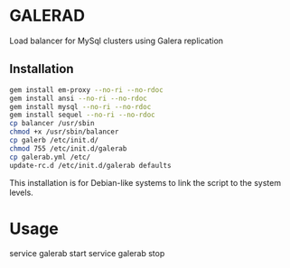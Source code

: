 # GALERAD
Load balancer for MySql clusters using Galera replication

## Installation

```bash
gem install em-proxy --no-ri --no-rdoc
gem install ansi --no-ri --no-rdoc
gem install mysql --no-ri --no-rdoc
gem install sequel --no-ri --no-rdoc
cp balancer /usr/sbin 
chmod +x /usr/sbin/balancer
cp galerb /etc/init.d/
chmod 755 /etc/init.d/galerab
cp galerab.yml /etc/
update-rc.d /etc/init.d/galerab defaults
```

This installation is for Debian-like systems to link the script to the system levels.

# Usage

service galerab start
service galerab stop